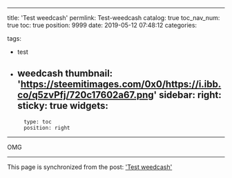 
---
title: 'Test weedcash'
permlink: Test-weedcash
catalog: true
toc_nav_num: true
toc: true
position: 9999
date: 2019-05-12 07:48:12
categories:

tags:
- test
- weedcash
thumbnail: 'https://steemitimages.com/0x0/https://i.ibb.co/q5zvPfj/720c17602a67.png'
sidebar:
    right:
        sticky: true
widgets:
    -
        type: toc
        position: right
---


OMG

- - -

This page is synchronized from the post: ['Test weedcash'](https://steempeak.com/@jacobyu/test-weedcash)
